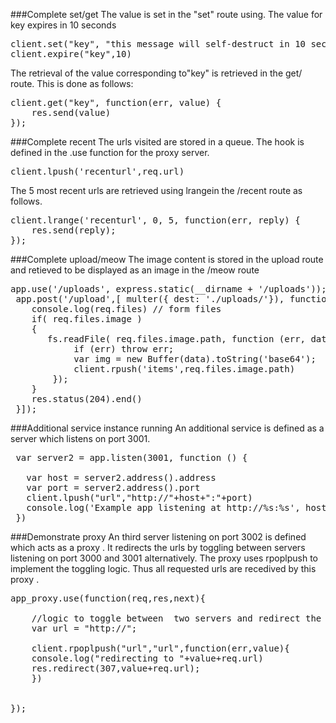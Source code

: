 ###Complete set/get 
The value is set in the "set" route using. The value for key expires in 10 seconds
<pre>
client.set("key", "this message will self-destruct in 10 seconds")
client.expire("key",10)
</pre>

The retrieval of the value corresponding to"key" is retrieved in the get/ route. 
This is done as follows:
<pre>
client.get("key", function(err, value) {
    res.send(value)
});
</pre>

###Complete recent
The urls visited are stored in a queue.
The hook is defined in the .use function for the proxy server.
<pre>
client.lpush('recenturl',req.url)
</pre>

The 5 most recent urls are retrieved using lrangein the /recent route as follows.
<pre>
client.lrange('recenturl', 0, 5, function(err, reply) {
    res.send(reply); 
});
</pre>

###Complete upload/meow
The image content is stored in the upload route and retieved to be displayed as an image in the /meow route
<pre>
app.use('/uploads', express.static(__dirname + '/uploads'));
 app.post('/upload',[ multer({ dest: './uploads/'}), function(req, res){
    console.log(req.files) // form files
    if( req.files.image )
    {
 	   fs.readFile( req.files.image.path, function (err, data) {
 	  		if (err) throw err;
 	  		var img = new Buffer(data).toString('base64');
			client.rpush('items',req.files.image.path)
 		});
 	}
    res.status(204).end()
 }]);
</pre>

###Additional service instance running
An additional service is defined as a server which listens on port 3001.
<pre>
 var server2 = app.listen(3001, function () {

   var host = server2.address().address
   var port = server2.address().port
   client.lpush("url","http://"+host+":"+port)
   console.log('Example app listening at http://%s:%s', host, port)
 })
</pre>

###Demonstrate proxy
An third server listening on port 3002 is defined which acts as a proxy .
It redirects the urls by toggling between servers listening on port 3000 and 3001 alternatively.
The proxy uses rpoplpush to implement the toggling logic.
Thus all requested urls are recedived by this proxy .
<pre>
app_proxy.use(function(req,res,next){

	//logic to toggle between  two servers and redirect the url to appropriate server.
	var url = "http://";
	
	client.rpoplpush("url","url",function(err,value){
	console.log("redirecting to "+value+req.url)
	res.redirect(307,value+req.url);
	})


});
</pre>
